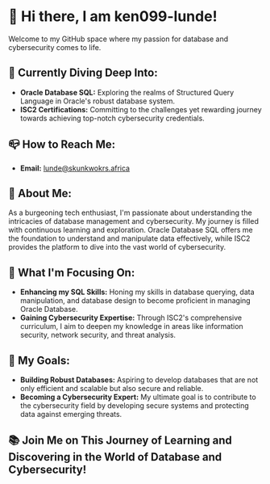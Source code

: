 
# 👋 Hi there, I am ken099-lunde!
Welcome to my GitHub space where my passion for database and cybersecurity comes to life.

## 🌱 Currently Diving Deep Into:
- **Oracle Database SQL:**
  Exploring the realms of Structured Query Language in Oracle's robust database system.
- **ISC2 Certifications:**
  Committing to the challenges yet rewarding journey towards achieving top-notch cybersecurity credentials.

## 📪 How to Reach Me:
- **Email:**
  lunde@skunkwokrs.africa

## 📢 About Me:
As a burgeoning tech enthusiast, I'm passionate about understanding the intricacies of database management and cybersecurity. My journey is filled with continuous learning and exploration. Oracle Database SQL offers me the foundation to understand and manipulate data effectively, while ISC2 provides the platform to dive into the vast world of cybersecurity.

## 🔗 What I'm Focusing On:
- **Enhancing my SQL Skills:**
  Honing my skills in database querying, data manipulation, and database design to become proficient in managing Oracle Database.
- **Gaining Cybersecurity Expertise:**
  Through ISC2's comprehensive curriculum, I aim to deepen my knowledge in areas like information security, network security, and threat analysis.

## 🔗 My Goals:
- **Building Robust Databases:**
  Aspiring to develop databases that are not only efficient and scalable but also secure and reliable.
- **Becoming a Cybersecurity Expert:**
  My ultimate goal is to contribute to the cybersecurity field by developing secure systems and protecting data against emerging threats.

## 📚 Join Me on This Journey of Learning and Discovering in the World of Database and Cybersecurity!
